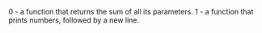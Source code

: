 0 -  a function that returns the sum of all its parameters.
1 -  a function that prints numbers, followed by a new line.
